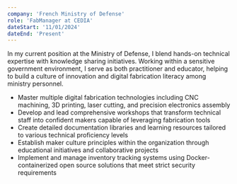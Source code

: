 ```yaml
---
company: 'French Ministry of Defense'
role: 'FabManager at CEDIA'
dateStart: '11/01/2024'
dateEnd: 'Present'
---
```


In my current position at the Ministry of Defense, I blend hands-on technical expertise with knowledge sharing initiatives. Working within a sensitive government environment, I serve as both practitioner and educator, helping to build a culture of innovation and digital fabrication literacy among ministry personnel.

- Master multiple digital fabrication technologies including CNC machining, 3D printing, laser cutting, and precision electronics assembly
- Develop and lead comprehensive workshops that transform technical staff into confident makers capable of leveraging fabrication tools
- Create detailed documentation libraries and learning resources tailored to various technical proficiency levels
- Establish maker culture principles within the organization through educational initiatives and collaborative projects
- Implement and manage inventory tracking systems using Docker-containerized open source solutions that meet strict security requirements
